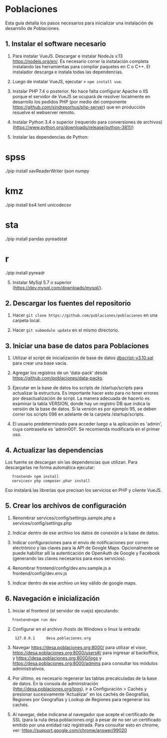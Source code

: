 # Poblaciones
Esta guía detalla los pasos necesarios para inicializar una instalación de desarrollo de Poblaciones.

## 1. Instalar el software necesario

1. Para instalar VueJS. Descargar e instalar NodeJs v.13 https://nodejs.org/en/. Es necesario correr la instalación completa instalando las herramientas para compilar paquetes en C o C++. El instalador descarga e instala todas las dependencias. 

2. Luego de instalar VueJS, ejecutar > `npm install vue`.

3. Instalar PHP 7.4 o posterior. No hace falta configurar Apache o IIS porque el servidor de VueJS se ocupará de resolver localmente en desarrollo los pedidos PHP (por medio del componente https://github.com/sindresorhus/php-server) que en producción resuelve el webserver remoto.

4. Instalar Python 3.4 o superior (requerido para conversiones de archivos) (https://www.python.org/downloads/release/python-3811/)

5. Instalar las dependencias de Python: 

# spss
./pip install savReaderWriter ijson numpy

# kmz
./pip install bs4 lxml unicodecsv

# sta
./pip install pandas pyreadstat

# r
./pip install pyreadr


5. Instalar MySql 5.7 o superior (https://dev.mysql.com/downloads/mysql/).

## 2. Descargar los fuentes del repositorio

1. Hacer `git clone https://github.com/poblaciones/poblaciones` en una carpeta local.

2. Hacer `git submodule update` en el mismo directorio.

## 3. Iniciar una base de datos para Poblaciones

1. Utilizar el script de inicialización de base de datos [dbscript-v3.10.sql](dbscript-v3.10.sql) para crear una base vacía. 

2. Agregar los registros de un 'data-pack' desde https://github.com/poblaciones/data-packs.

3. Ejecutar en la base de datos los scripts de /startup/scripts para actualizar la estructura. Es importante hacer esto para no tener errores por desactualización de script. La manera adecuada de hacerlo es examinar la tabla VERSION, donde hay un registro DB que indica la versión de la base de datos. Si la versión es por ejemplo 95, se deben correr los scripts 096 en adelante de la carpeta /startup/scripts. 

4. El usuario predeterminado para acceder luego a la aplicación es 'admin', cuya contraseña es 'admin001'. Se recomienda modificarla en el primer uso.

## 4. Actualizar las dependencias

Los fuente se descargan sin las dependencias que utilizan. Para descargarlas ne forma automática ejecutar:

```
   frontend> npm install
   services> php composer.phar install
```

Eso instalará las librerías que precisan los servicios en PHP y cliente VueJS.

## 5. Crear los archivos de configuración

1. Renombrar services/config/settings.sample.php a services/config/settings.php 
 
2. Indicar dentro de ese archivo los datos de conexión a la base de datos. 

3. Indicar configuraciones para el envío de notificaciones por correo electrónico y las claves para la API de Google Maps. Opcionalmente se puede habilitar allí la autenticación de OpenAuth de Google y Facebook (generando las claves necesarios para esos servicios).

4. Renombrar frontend/config/dev.env.sample.js a frontend/config/dev.env.js
 
5. Indicar dentro de ese archivo un key válido de google maps.

## 6. Navegación e inicialización 

1. Iniciar el frontend (el servidor de vuejs) ejecutando:
 ```
    frontend>npm run dev
```

2. Configurar en el archivo /hosts de Windows o linux la entrada: 

        127.0.0.1     desa.poblaciones.org
  
3. Navegar https://desa.poblaciones.org:8000/ para utilizar el visor, https://desa.poblaciones.org:8000/users#/ para ingresar al backoffice, y https://desa.poblaciones.org:8000/logs y https://desa.poblaciones.org:8000/admins para consultar los módulos administrativos.

4. Por último, es necesario regenerar las tablas precalculadas de la base de datos. En la consola de administración (http://desa.poblaciones.org/logs), ir a Configuración > Cachés y presionar sucesivamente 'Actualizar' en los cachés de Geografías, Regiones por Geografías y Lookup de Regiones para regenerar los cachés.

5. Al navegar, debe indicarse al navegador que acepte el certificado de SSL (para la ruta desa.poblaciones.org) a pesar de no ser un certificado emitido por una entidad raíz registrada. Para consultar esto en chrome, ver: https://support.google.com/chrome/answer/99020
